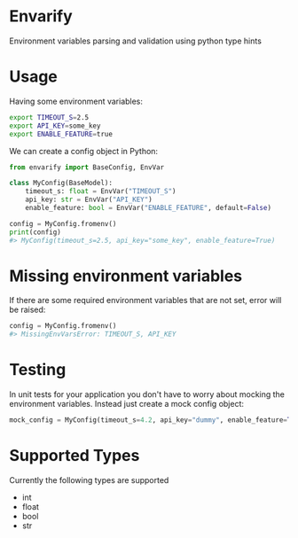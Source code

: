 # Envarify
Environment variables parsing and validation using python type hints


# Usage

Having some environment variables:
```bash
export TIMEOUT_S=2.5
export API_KEY=some_key
export ENABLE_FEATURE=true
```
We can create a config object in Python:
```python
from envarify import BaseConfig, EnvVar

class MyConfig(BaseModel):
    timeout_s: float = EnvVar("TIMEOUT_S")
    api_key: str = EnvVar("API_KEY")
    enable_feature: bool = EnvVar("ENABLE_FEATURE", default=False)

config = MyConfig.fromenv()
print(config)
#> MyConfig(timeout_s=2.5, api_key="some_key", enable_feature=True)
```

# Missing environment variables
If there are some required environment variables that are not set, error will be raised:
```python
config = MyConfig.fromenv()
#> MissingEnvVarsError: TIMEOUT_S, API_KEY
```


# Testing
In unit tests for your application you don't have to worry about mocking the environment variables. Instead just create a mock config object:  
```python
mock_config = MyConfig(timeout_s=4.2, api_key="dummy", enable_feature=True)
```

# Supported Types
Currently the following types are supported
- int
- float
- bool
- str
